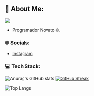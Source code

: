 ## 💫 About Me:
<!-- **Shadow-Captain/Shadow-Captain** is a ✨ _special_ ✨ repository because its `README.md` (this file) appears on your GitHub profile. -->

[![](https://visitcount.itsvg.in/api?id=Shadow-Captain&label=Profile%20Views&color=9&icon=2&pretty=true)](https://visitcount.itsvg.in)
- Programador Novato 🌐.


### 🌐 Socials:
- [Instagram](https://www.instagram.com/sr_shelby02)


### 💻 Tech Stack:
![Anurag's GitHub stats](https://github-readme-stats.vercel.app/api?username=Shadow-Captain&show_icons=true&theme=cobalt)
[![GitHub Streak](http://github-readme-streak-stats.herokuapp.com?user=Shadow-Captain&theme=violet-punch&border_radius=10&locale=es&date_format=j%20M%5B%20Y%5D&card_width=470)](https://git.io/streak-stats)

![Top Langs](https://github-readme-stats.vercel.app/api/top-langs/?username=Shadow-Captain&hide_progress=true&theme=cobalt)
